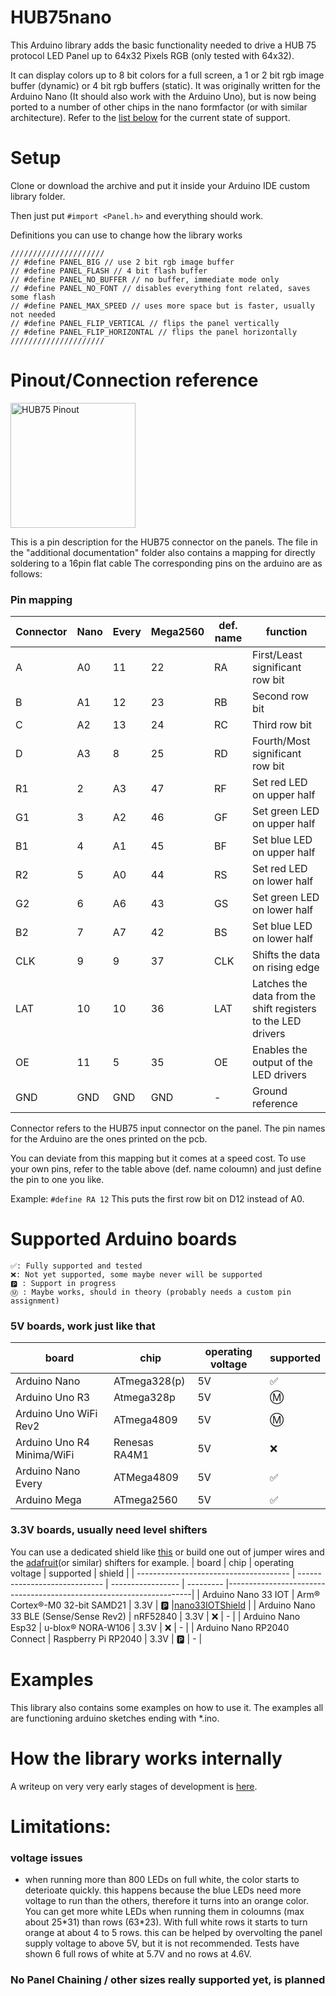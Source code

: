 # HUB75nano
This Arduino library adds the basic functionality needed to drive a HUB 75 protocol LED Panel up to 64x32 Pixels RGB (only tested with 64x32).

It can display colors up to 8 bit colors for a full screen, a 1 or 2 bit rgb image buffer (dynamic) or 4 bit rgb buffers (static). It was originally written for the Arduino Nano (It should also work with the Arduino Uno), but is now being ported to a number of other chips in the nano formfactor (or with similar architecture). Refer to the [list below](#Supported-Arduino-boards) for the current state of support.

# Setup
Clone or download the archive and put it inside your Arduino IDE custom library folder. 

Then just put `#import <Panel.h>` and everything should work.
	
Definitions you can use to change how the library works
```
/////////////////////
// #define PANEL_BIG // use 2 bit rgb image buffer
// #define PANEL_FLASH // 4 bit flash buffer
// #define PANEL_NO_BUFFER // no buffer, immediate mode only
// #define PANEL_NO_FONT // disables everything font related, saves some flash
// #define PANEL_MAX_SPEED // uses more space but is faster, usually not needed
// #define PANEL_FLIP_VERTICAL // flips the panel vertically
// #define PANEL_FLIP_HORIZONTAL // flips the panel horizontally
/////////////////////
```

# Pinout/Connection reference
<img src="https://hackster.imgix.net/uploads/image/file/146124/DisplayPinout.jpg?auto=compress%2Cformat&w=740&h=555" alt="HUB75 Pinout" width="200"/>

This is a pin description for the HUB75 connector on the panels. The file in the "additional documentation" folder also contains a mapping for directly soldering to a 16pin flat cable
The corresponding pins on the arduino are as follows:

### Pin mapping

| Connector | Nano | Every | Mega2560 | def. name | function                                                     |
| --------- | ---- | ----- | -------- | --------- | ------------------------------------------------------------ |
| A         | A0   | 11    | 22       | RA        | First/Least significant row bit                              |
| B         | A1   | 12    | 23       | RB        | Second row bit                                               |
| C         | A2   | 13    | 24       | RC        | Third row bit                                                |
| D         | A3   | 8     | 25       | RD        | Fourth/Most significant row bit                              |
| R1        | 2    | A3    | 47       | RF        | Set red LED on upper half                                    |
| G1        | 3    | A2    | 46       | GF        | Set green LED on upper half                                  |
| B1        | 4    | A1    | 45       | BF        | Set blue LED on upper half                                   |
| R2        | 5    | A0    | 44       | RS        | Set red LED on lower half                                    |
| G2        | 6    | A6    | 43       | GS        | Set green LED on lower half                                  |
| B2        | 7    | A7    | 42       | BS        | Set blue LED on lower half                                   |
| CLK       | 9    | 9     | 37       | CLK       | Shifts the data on rising edge                               |
| LAT       | 10   | 10    | 36       | LAT       | Latches the data from the shift registers to the LED drivers |
| OE        | 11   | 5     | 35       | OE        | Enables the output of the LED drivers                        |
| GND       | GND  | GND   | GND      | -         | Ground reference                                             |

Connector refers to the HUB75 input connector on the panel. The pin names for the Arduino are the ones printed on the pcb.

You can deviate from this mapping but it comes at a speed cost. To use your own pins, refer to the table above (def. name coloumn) and just define the pin to one you like. 

Example: `#define RA 12` This puts the first row bit on D12 instead of A0.

# Supported Arduino boards
    ✅: Fully supported and tested  
    ❌: Not yet supported, some maybe never will be supported
    🅿️ : Support in progress 
    Ⓜ️ : Maybe works, should in theory (probably needs a custom pin assignment)

### 5V boards, work just like that
| board                      | chip          | operating voltage | supported |
| -------------------------- | ------------- | ----------------- | --------- |
| Arduino Nano               | ATmega328(p)  | 5V                | ✅         |
| Arduino Uno R3             | Atmega328p    | 5V                | Ⓜ️         |
| Arduino Uno WiFi Rev2      | ATmega4809    | 5V                | Ⓜ️         |
| Arduino Uno R4 Minima/WiFi | Renesas RA4M1 | 5V                | ❌         |
| Arduino Nano Every         | ATMega4809    | 5V                | ✅         |
| Arduino Mega               | ATmega2560    | 5V                | ✅         |


### 3.3V boards, usually need level shifters
You can use a dedicated shield like [this](https://github.com/CamelCaseName/Nano33IOTShield) or build one out of jumper wires and the [adafruit](https://www.adafruit.com/product/1787)(or similar) shifters for example.
| board                                  | chip                          | operating voltage | supported | shield                                                              |
| -------------------------------------- | ----------------------------- | ----------------- | --------- |---------------------------------------------------------------------|
| Arduino Nano 33 IOT                    | Arm® Cortex®-M0 32-bit SAMD21 | 3.3V              | 🅿️         |[nano33IOTShield](https://github.com/CamelCaseName/Nano33IOTShield) |
| Arduino Nano 33 BLE (Sense/Sense Rev2) | nRF52840                      | 3.3V              | ❌         | -                                                                  |
| Arduino Nano Esp32                     | u-blox® NORA-W106             | 3.3V              | ❌         | -                                                                  |
| Arduino Nano RP2040 Connect            | Raspberry Pi RP2040           | 3.3V              | 🅿️         | -                                                                  |

# Examples
This library also contains some examples on how to use it. The examples all are functioning arduino sketches ending with *.ino. 

# How the library works internally
A writeup on very very early stages of development is [here](https://create.arduino.cc/projecthub/CamelCaseName/running-a-32x64-rgb-led-panel-with-only-an-arduino-nano-c19385).

# Limitations:
### voltage issues
- when running more than 800 LEDs on full white, the color starts to deterioate quickly. this happens because the blue LEDs need more voltage to run than the others, therefore it turns into an orange color. You can get more white LEDs when running them in coloumns (max about 25\*31) than rows (63\*23). With full white rows it starts to turn orange at about 4 to 5 rows. this can be helped by overvolting the panel supply voltage to above 5V, but it is not recommended. Tests have shown 6 full rows of white at 5.7V and no rows at 4.6V. 

### No Panel Chaining / other sizes really supported yet, is planned
